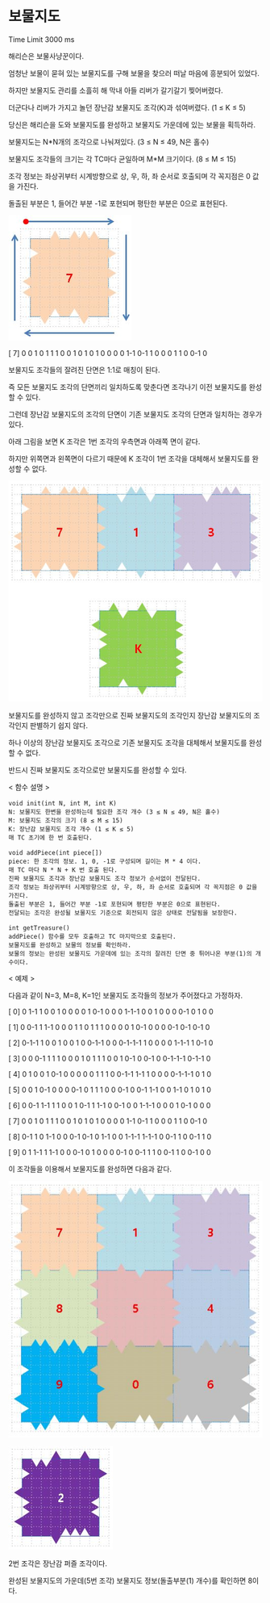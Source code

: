 # 보물지도


Time Limit 3000 ms

해리슨은 보물사냥꾼이다.

엄청난 보물이 묻혀 있는 보물지도를 구해 보물을 찾으러 떠날 마음에 흥분되어 있었다.

하지만 보물지도 관리를 소흘히 해 막내 아들 리버가 갈기갈기 찢어버렸다.

더군다나 리버가 가지고 놀던 장난감 보물지도 조각(K)과 섞여버렸다. (1 ≤ K ≤ 5)

당신은 해리슨을 도와 보물지도를 완성하고 보물지도 가운데에 있는 보물을 획득하라.




보물지도는 N*N개의 조각으로 나눠져있다. (3 ≤ N ≤ 49, N은 홀수)

보물지도 조각들의 크기는 각 TC마다 균일하며 M*M 크기이다. (8 ≤ M ≤ 15)

조각 정보는 좌상귀부터 시계방향으로 상, 우, 하, 좌 순서로 호출되며 각 꼭지점은 0 값을 가진다.

돌출된 부분은 1, 들어간 부분 -1로 포현되며 평탄한 부분은 0으로 표현된다.


![graph1](./159_1.png)



[ 7]  0 0 1 0 1 1 1 0  0 1 0 1 0 1 0 0  0 0 1-1 0-1 1 0  0 0 1 1 0 0-1 0




보물지도 조각들의 잘려진 단면은 1:1로 매칭이 된다.

즉 모든 보물지도 조각의 단면끼리 일치하도록 맞춘다면 조각나기 이전 보물지도를 완성할 수 있다.

그런데 장난감 보물지도의 조각의 단면이 기존 보물지도 조각의 단면과 일치하는 경우가 있다.

아래 그림을 보면 K 조각은 1번 조각의 우측면과 아래쪽 면이 같다.

하지만 위쪽면과 왼쪽면이 다르기 때문에 K 조각이 1번 조각을 대체해서 보물지도를 완성할 수 없다.



![graph1](./159_2.png)





보물지도를 완성하지 않고 조각만으로 진짜 보물지도의 조각인지 장난감 보물지도의 조각인지 판별하기 쉽지 않다.

하나 이상의 장난감 보물지도 조각으로 기존 보물지도 조각을 대체해서 보물지도를 완성할 수 없다.

반드시 진짜 보물지도 조각으로만 보물지도를 완성할 수 있다.




< 함수 설명 >


```
void init(int N, int M, int K)
N: 보물지도 한변을 완성하는데 필요한 조각 개수 (3 ≤ N ≤ 49, N은 홀수)
M: 보물지도 조각의 크기 (8 ≤ M ≤ 15)
K: 장난감 보물지도 조각 개수 (1 ≤ K ≤ 5)
매 TC 초기에 한 번 호출된다.
```


```
void addPiece(int piece[])
piece: 한 조각의 정보. 1, 0, -1로 구성되며 길이는 M * 4 이다.
매 TC 마다 N * N + K 번 호출 된다.
진짜 보물지도 조각과 장난감 보물지도 조각 정보가 순서없이 전달된다.
조각 정보는 좌상귀부터 시계방향으로 상, 우, 하, 좌 순서로 호출되며 각 꼭지점은 0 값을 가진다.
돌출된 부분은 1, 들어간 부분 -1로 포현되며 평탄한 부분은 0으로 표현된다.
전달되는 조각은 완성될 보물지도 기준으로 회전되지 않은 상태로 전달됨을 보장한다.
```


```
int getTreasure()
addPiece() 함수를 모두 호출하고 TC 마지막으로 호출된다.
보물지도를 완성하고 보물의 정보를 확인하라.
보물의 정보는 완성된 보물지도 가운데에 있는 조각의 잘려진 단면 중 튀어나온 부분(1)의 개수이다.
```




< 예제 >

다음과 같이 N=3, M=8, K=1인 보물지도 조각들의 정보가 주어졌다고 가정하자.

[ 0]  0 1-1 1 0 0 1 0  0 0 0 1 0-1 0 0  0 1-1-1 0 0 1 0  0 0 0-1 0 1 0 0

[ 1]  0 0-1 1 1-1 0 0  0 1 1 0 1 1 1 0  0 0 0 1 0-1 0 0  0 0-1 0-1 0-1 0

[ 2]  0-1-1 1 0 0 1 0  0 1 0 0-1-1 0 0  0-1-1-1 1 0 0 0  0 1-1-1 1 0-1 0

[ 3]  0 0 0-1 1 1 1 0  0 0 1 0 1 1 1 0  0 1 0-1 0 0-1 0  0-1-1-1 0-1-1 0

[ 4]  0 1 0 0 1 0-1 0  0 0 0 0 1 1 1 0  0-1-1 1-1 1 0 0  0 0-1-1-1 0 1 0

[ 5]  0 0 1 0-1 0 0 0  0-1 0 1 1 1 0 0  0-1 0 0-1 1-1 0  0 1-1 0 1 0 1 0

[ 6]  0 0-1 1-1 1 1 0  0 1 0-1 1 1-1 0  0-1 0 0 1-1-1 0  0 0 1 0-1 0 0 0

[ 7]  0 0 1 0 1 1 1 0  0 1 0 1 0 1 0 0  0 0 1-1 0-1 1 0  0 0 1 1 0 0-1 0

[ 8]  0-1 1 0 1-1 0 0  0-1 0-1 0 1-1 0  0 1-1-1 1-1-1 0  0-1 1 0 0-1 1 0

[ 9]  0 1 1-1 1 1-1 0  0 0-1 0 1 0 0 0  0-1 0 0-1 1 1 0  0-1 1 0 0-1 0 0




이 조각들을 이용해서 보물지도를 완성하면 다음과 같다.



![graph1](./159_3.png)

![graph1](./159_4.png)







2번 조각은 장난감 퍼즐 조각이다.

완성된 보물지도의 가운데(5번 조각) 보물지도 정보(돌출부분(1) 개수)를 확인하면 8이다.
